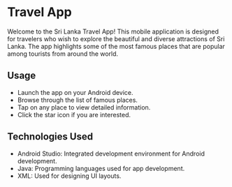 # Travel App
Welcome to the Sri Lanka Travel App! This mobile application is designed for travelers who wish to explore the beautiful and diverse attractions of Sri Lanka. The app highlights some of the most famous places that are popular among tourists from around the world.
## Usage
+ Launch the app on your Android device.
+ Browse through the list of famous places.
+ Tap on any place to view detailed information.
+ Click the star icon if you are interested.
## Technologies Used
+ Android Studio: Integrated development environment for Android development.
+ Java: Programming languages used for app development.
+ XML: Used for designing UI layouts.
